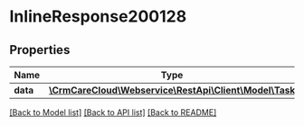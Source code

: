 # InlineResponse200128

## Properties
Name | Type | Description | Notes
------------ | ------------- | ------------- | -------------
**data** | [**\CrmCareCloud\Webservice\RestApi\Client\Model\Task**](Task.md) |  | [optional] 

[[Back to Model list]](../../README.md#documentation-for-models) [[Back to API list]](../../README.md#documentation-for-api-endpoints) [[Back to README]](../../README.md)

